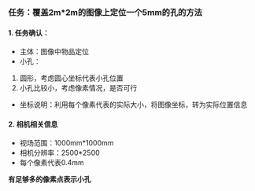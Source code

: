 ### 任务：覆盖2m*2m的图像上定位一个5mm的孔的方法
#### 1. 任务确认：    
- 主体：图像中物品定位
- 小孔：
1. 圆形，考虑圆心坐标代表小孔位置
2. 小孔比较小，考虑像素情况，是否可行
- 坐标说明：利用每个像素代表的实际大小，将图像坐标，转为实际位置信息

#### 2. 相机相关信息
- 视场范围：1000mm*1000mm
- 相机分辨率：2500*2500
- 每个像素代表0.4mm

**有足够多的像素点表示小孔**